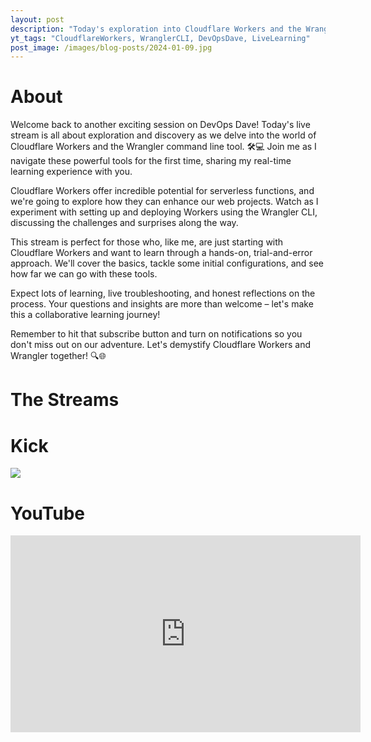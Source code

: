 ```yaml
---
layout: post
description: "Today's exploration into Cloudflare Workers and the Wrangler command line tool marks an exciting venture into uncharted territories. As a beginner in these realms, I ventured through the setup and deployment of Workers, discovering the power of executing code on Cloudflare's edge servers. This journey, filled with both triumphs and challenges, offers insights and lessons valuable for anyone curious about the potential of edge computing. Join me in unraveling the possibilities of serverless functions and experiencing the efficiency of working closer to the user."
yt_tags: "CloudflareWorkers, WranglerCLI, DevOpsDave, LiveLearning"
post_image: /images/blog-posts/2024-01-09.jpg
---
```



<div class="content-wrapper">
    <h1>About</h1>
    <p class="top-margin-blog-post">
        Welcome back to another exciting session on DevOps Dave! Today's live stream is all about exploration and discovery as we delve into the world of Cloudflare Workers and the Wrangler command line tool. 🛠️💻 Join me as I navigate these powerful tools for the first time, sharing my real-time learning experience with you.
    </p>
    <p class="top-margin-blog-post">
        Cloudflare Workers offer incredible potential for serverless functions, and we're going to explore how they can enhance our web projects. Watch as I experiment with setting up and deploying Workers using the Wrangler CLI, discussing the challenges and surprises along the way.
    </p>
    <p class="top-margin-blog-post">
        This stream is perfect for those who, like me, are just starting with Cloudflare Workers and want to learn through a hands-on, trial-and-error approach. We'll cover the basics, tackle some initial configurations, and see how far we can go with these tools.
    </p>
    <p class="top-margin-blog-post">
        Expect lots of learning, live troubleshooting, and honest reflections on the process. Your questions and insights are more than welcome – let's make this a collaborative learning journey!
    </p>
    <p class="top-margin-blog-post">
        Remember to hit that subscribe button and turn on notifications so you don't miss out on our adventure. Let's demystify Cloudflare Workers and Wrangler together! 🔍🌐
    </p>
</div>
<div class="content-wrapper">
    <h1>The Streams</h1>
    <div class="embed-wrapper">
        <div class="embed-title"><h1>Kick</h1></div>
        <div class="embed">
            <a href="https://kick.com/video/23d380a0-d877-48a4-b3c1-ac3719efdf56" target="_blank">
                <img src="https://images.kick.com/video_thumbnails/QXi6QSVtOH5v/vVm629u6JgFm/360.webp">
            </a>
        </div>
    </div>
    <div class="embed-wrapper">
        <div class="embed-title"><h1>YouTube</h1></div>
        <div class="embed">
            <iframe width="560" height="315" src="https://www.youtube.com/embed/LYxoswISYz8?si=wDHb1IGd_lO3VPbz&amp;start=180" title="YouTube video player" frameborder="0" allow="accelerometer; autoplay; clipboard-write; encrypted-media; gyroscope; picture-in-picture; web-share" allowfullscreen></iframe>
        </div>
    </div>
</div>
